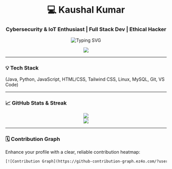 <h1 align="center">💻 Kaushal Kumar</h1>
<h3 align="center">Cybersecurity & IoT Enthusiast | Full Stack Dev | Ethical Hacker</h3>

<p align="center">
  <img src="https://readme-typing-svg.demolab.com?font=Fira+Code&pause=1000&center=true&vCenter=true&color=36BCF7&width=450&lines=Welcome+to+my+GitHub!;Cybersecurity+is+my+passion!;Learning+%7C+Building+%7C+Securing" alt="Typing SVG" />
</p>

<p align="center">
  <img src="https://visitcount.itsvg.in/api?id=Kaushalkumar012&label=Profile%20Views&color=6&icon=0" />
</p>

---

### 💡 Tech Stack
(Java, Python, JavaScript, HTML/CSS, Tailwind CSS, Linux, MySQL, Git, VS Code)

---

### 📈 GitHub Stats & Streak

<p align="center">
  <img src="https://github-readme-stats.vercel.app/api?username=Kaushalkumar012&show_icons=true&theme=dark&hide_border=true&count_private=true" />
  <br/>
  <img src="https://github-readme-streak-stats.herokuapp.com/?user=Kaushalkumar012&theme=dark&hide_border=true" />
</p>

---

### 🗓️ Contribution Graph

Enhance your profile with a clear, reliable contribution heatmap:

```html
[![Contribution Graph](https://github-contribution-graph.ez4o.com/?username=Kaushalkumar012&last_n_days=365&theme=github)](https://github.com/Kaushalkumar012)
